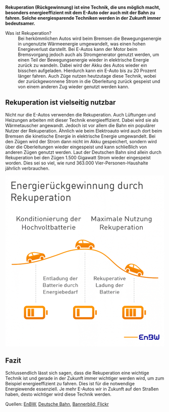 
**Rekuperation (Rückgewinnung) ist eine Technik, die uns möglich macht, besonders energieeffizient mit dem E-Auto oder auch mit der Bahn zu fahren. Solche energiesparende Techniken werden in der Zukunft immer bedeutsamer.**

<dl itemscope itemtype="https://schema.org/FAQPage">
    <div itemscope itemprop="mainEntity" itemtype="https://schema.org/Question">
        <dt itemprop="name">Was ist Rekuperation?</dt>
        <dd itemprop="acceptedAnswer" itemscope itemtype="https://schema.org/Answer">
            <div itemprop="text">Bei herkömmlichen Autos wird beim Bremsen die Bewegungsenergie in ungenutzte Wärmeenergie umgewandelt, was einen hohen Energieverlust darstellt. Bei E-Autos kann der Motor beim Bremsvorgang jedoch auch als Stromgenerator genutzt werden, um einen Teil der Bewegungsenergie wieder in elektrische Energie zurück zu wandeln. Dabei wird der Akku des Autos wieder ein bisschen aufgeladen. Hierdurch kann ein E-Auto bis zu 20 Prozent länger fahren. Auch Züge nutzen heutzutage diese Technik, wobei der zurückgewonnene Strom in die Oberleitung zurück gespeist und von einem anderen Zug wieder genutzt werden kann.</div>
        </dd>
    </div>
</dl>

## Rekuperation ist vielseitig nutzbar

Nicht nur die E-Autos verwenden die Rekuperation. Auch Lüftungen und Heizungen arbeiten mit dieser Technik energieeffizient. Dabei wird sie als Wärmetauscher angewandt. Jedoch ist vor allem die Bahn ein populärer Nutzer der Rekuperation. Ähnlich wie beim Elektroauto wird auch dort beim Bremsen die kinetische Energie in elektrische Energie umgewandelt. Bei den Zügen wird der Strom dann nicht im Akku gespeichert, sondern wird über die Oberleitungen wieder eingespeist und kann schließlich von anderen Zügen genutzt werden. Laut der Deutschen Bahn sind allein durch Rekuperation bei den Zügen 1.500 Gigawatt Strom wieder eingespeist worden. Dies sei so viel, wie rund 363.000 Vier-Personen-Haushalte jährlich verbrauchen.

![mögliche Energierückgewinnung durch Rekuperation](/assets/images/mögliche-Energierückgewinnung-durch-Rekuperation.jpg)

## Fazit

Schlussendlich lässt sich sagen, dass die Rekuperation eine wichtige Technik ist und gerade in der Zukunft immer wichtiger werden wird, um zum Beispiel energieeffizient zu fahren. Dies ist für die notwendige Energiewende essenziell. Je mehr E-Autos wir in Zukunft auf den Straßen haben, desto wichtiger wird diese Technik werden.

Quellen: [EnBW](https://www.enbw.com/blog/elektromobilitaet/laden/energierueckgewinnung-durch-rekuperation-so-funktionierts/#:~:text=Rekuperation%20steht%20schlicht%20für%20„Rückgewinnung,Rekuperation%20speichern%20und%20wieder%20nutzen.), [Deutsche Bahn](https://nachhaltigkeit.deutschebahn.com/de/massnahmen/bremsenergie), [Bannerbild: Flickr](https://www.flickr.com/photos/30478819@N08/36569620984)

